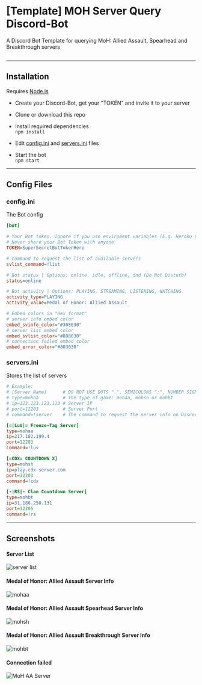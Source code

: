 # [Template] MOH Server Query Discord-Bot
A Discord Bot Template for querying MoH: Allied Assault, Spearhead and Breakthrough servers

[<img  data-src="https://deploy.stdlib.com/static/images/deploy.svg" width="192">](https://open.autocode.com/)

---

## Installation
Requires [Node.js](https://nodejs.org)  
- Create your Discord-Bot, get your "TOKEN" and invite it to your server
- Clone or download this repo

- Install required dependencies  
`npm install`

- Edit [config.ini](#configini) and [servers.ini](#serversini) files

- Start the bot  
`npm start`

---

## Config Files

### config.ini
The Bot config

```ini
[bot]

# Your Bot token. Ignore if you use enviroment variables (E.g. Heroku Config Vars)
# Never share your Bot Token with anyone
TOKEN=SuperSecretBotTokenHere

# command to request the list of available servers
svlist_command=!list

# Bot status | Options: online, idle, offline, dnd (Do Not Disturb)
status=online

# Bot activity | Options: PLAYING, STREAMING, LISTENING, WATCHING
activity_type=PLAYING
activity_value=Medal of Honor: Allied Assault

# Embed colors in "Hex format"
# server info embed color
embed_svinfo_color="#308030"
# server list embed color
embed_svlist_color="#808030"
# connection failed embed color
embed_error_color="#803030"
```

### servers.ini
Stores the list of servers

```ini
# Example:
# [Server Name]      # DO NOT USE DOTS ".", SEMICOLONS ";", NUMBER SIGNS "#" OR SQUARE BRACKETS "[" & "]" IN THE NAME!!!
# type=mohaa         # The type of game: mohaa, mohsh or mohbt
# ip=123.123.123.123 # Server IP
# port=12203         # Server Port
# command=!server    # The command to request the server info on Discord

[=|LuV|= Freeze-Tag Server]
type=mohaa
ip=217.182.199.4
port=12203
command=!luv

[=CDX= COUNTDOWN X]
type=mohsh
ip=play.cdx-server.com
port=12203
command=!cdx

[-|RS|- Clan Countdown Server]
type=mohbt
ip=31.186.250.131
port=12205
command=!rs
```

---

## Screenshots

#### Server List 
![server list](https://i.imgur.com/1KYduyw.png)

#### Medal of Honor: Allied Assault Server Info  
![mohaa](https://i.imgur.com/uNcyNUX.png)

#### Medal of Honor: Allied Assault Spearhead Server Info  
![mohsh](https://i.imgur.com/szbBuah.png)

#### Medal of Honor: Allied Assault Breakthrough Server Info  
![mohbt](https://i.imgur.com/VP5X3Yy.png)

#### Connection failed  
![MoH:AA Server](https://i.imgur.com/5rBI5sw.png)
